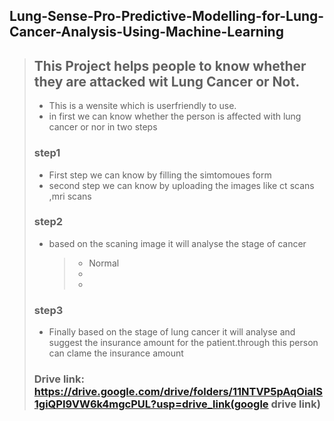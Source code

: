 ## Lung-Sense-Pro-Predictive-Modelling-for-Lung-Cancer-Analysis-Using-Machine-Learning
###
>  ## This Project helps people to know whether they are attacked wit Lung Cancer or Not.
> * This is a wensite which is userfriendly to use.
> * in first we can know whether the person is affected with lung cancer or nor in two steps
>  ### step1
> * First step we can know by filling the simtomoues form
> * second step we can know by uploading the images like ct scans ,mri scans
>  ### step2
> * based on the scaning image it will analyse the stage of cancer
>   >* Normal
>   >*
>   >*
> ### step3
> * Finally based on the stage of lung cancer it will analyse and suggest the insurance amount for the patient.through this person can clame the insurance amount 
> ### Drive link: https://drive.google.com/drive/folders/11NTVP5pAqOialS1giQPI9VW6k4mgcPUL?usp=drive_link(google drive link)
